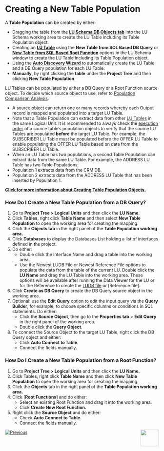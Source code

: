 # Creating a New Table Population

A **Table Population** can be created by either:
*	Dragging the table from the [**LU Schema DB Objects tab**](https://github.com/k2view-academy/K2View-Academy/blob/master/articles/03_logical_units/09_add_table_to_a_schema.md) into the LU Schema working area to create the LU Table including its Table Population object.
*	Creating an [**LU Table**](https://github.com/k2view-academy/K2View-Academy/blob/master/articles/06_LU_tables/01_LU_tables_overview.md) using the **New Table from SQL Based DB Query** or [**New Table from SQL Based Root Function**](https://github.com/k2view-academy/K2View-Academy/blob/master/articles/03_logical_units/09_add_table_to_a_schema.md) options  in the LU Schema window to create the LU Table including its Table Population object.
*	Using the [**Auto Discovery Wizard**](https://github.com/k2view-academy/K2View-Academy/blob/master/articles/03_logical_units/06_auto_discovery_wizard.md) to  automatically create the LU Table and a DB Query population for each LU Table.
*	**Manually**, by right clicking the **table** under the **Project Tree** and then clicking **New Table Population**. 

LU Tables can be populated by either a DB Query or a Root Function source object. To decide which source object to use, refer to [Population Comparison Analysis](https://github.com/k2view-academy/K2View-Academy/blob/master/articles/07_table_population/02_source_object_types.md). 
*	A source object can return one or many records whereby each Output record is mapped and populated into a target LU Table. 
*	Note that a Table Population can extract data from other [LU Tables](https://github.com/k2view-academy/K2View-Academy/blob/master/articles/06_LU_tables/01_LU_tables_overview.md) in the same Logical Unit. It is recommended to always check the [execution order](https://github.com/k2view-academy/K2View-Academy/blob/master/articles/07_table_population/13_LU_table_population_execution_order.md) of a source table’s population objects to verify that the source LU Tables are populated **before** the target LU Table. For example, the SUBSCRIBER LU Table must be populated before the OFFER LU Table to enable populating the OFFER LU Table based on data from the SUBSCRIBER LU Table.
*	When an LU Table has two populations, a second Table Population can extract data from the same LU Table. For example, the ADDRESS LU Table has two Table Populations:
*	Population 1 extracts data from the CRM DB.
*	Population 2 extracts data from the ADDRESS LU Table that has been inserted by Population 1.

[**Click for more information about Creating Table Population Objects.**](https://github.com/k2view-academy/K2View-Academy/blob/master/articles/07_table_population/03_creating_a_new_table_population.md)

### How Do I Create a New Table Population from a DB Query? 

1.	Go to **Project Tree > Logical Units** and then click the **LU Name**.
2.	Click **Tables**, right click **Table Name** and then select **New Table Population** to open the working area for creating the mapping.
3.	Click the **Objects tab** in the right panel of the **Table Population working area.**
4.	Click **Databases** to display the Databases List holding a list of interfaces defined in the project. 
5.	Do either: 
    *	Double click the Interface Name and drag a table into the working area.
    *	Use the Newest LUDB File or Newest Reference File options to populate the data from the table of the current LU. Double click the **LU Name** and drag the LU Table into the working area. These options will be available after running the Data Viewer for the LU or for the Reference to create the [LUDB file](https://github.com/k2view-academy/K2View-Academy/blob/master/articles/13_LUDB_viewer_and_studio_debug_capabilities/01_data_viewer.md) or [Reference file]. 
6.	Click **Create as DB Query** to create the DB Query source object in the working area. 
7.	Optional: use the **Edit Query** option to edit the input query via the **Query Builder**, for example, to choose specific columns or conditions in SQL statements. Do either:
    *	Click the **Source Object**, then go to the **Properties tab** > **Edit Query** in the right panel of the working area.
    *	Double click the **Query Object**.
8.	To connect the Source Object to the target LU Table, right click the DB Query object and either:
    *	Click **Auto Connect to Table**.
    *	Connect the fields manually.

### How Do I Create a New Table Population from a Root Function? 

1.	Go to **Project Tree > Logical Units** and then click the **LU Name.**
2.	Click Tables, right click **Table Name** and then click **New Table Population** to open the working area for creating the mapping.
3.	Click the **Objects** tab in the right panel of the **Table Population working area.**
4.	Click [**Root Functions**] and do either:
    * Select an existing Root Function and drag it into the working area. 
    * Click **Create New Root Function.**
5.	Right click the **Source Object** and do either:
    * Check **Auto Connect to Table.**
    * Connect the fields manually.
   
[![Previous](https://github.com/k2view-academy/K2View-Academy/blob/master/articles/images/Previous.png)](https://github.com/k2view-academy/K2View-Academy/blob/master/articles/07_table_population/02_source_object_types.md)[<img align="right" width="60" height="54" src="https://github.com/k2view-academy/K2View-Academy/blob/master/articles/images/Next.png">](https://github.com/k2view-academy/K2View-Academy/blob/master/articles/07_table_population/04_table_population_properties_tab.md)
